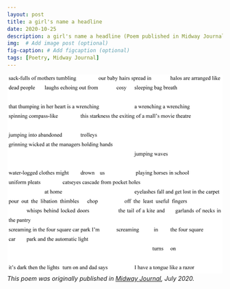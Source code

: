 ```yaml
---
layout: post
title: a girl's name a headline
date: 2020-10-25 
description: a girl's name a headline (Poem published in Midway Journal)
img:  # Add image post (optional)
fig-caption: # Add figcaption (optional)
tags: [Poetry, Midway Journal]
---
```

![image](https://github.com/lilyholloway/lilyholloway.github.io/blob/master/images/LilyHolloway-960x886.png)
<br>
<em>This poem was originally published in <a href="http://midwayjournal.com/a-girls-name-a-headline/">Midway Journal</a>, July 2020.</em>
